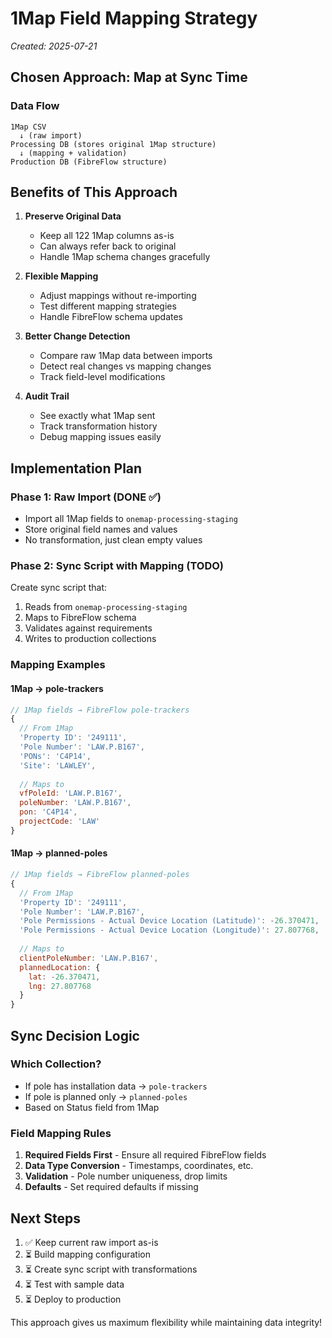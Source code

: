 # 1Map Field Mapping Strategy

*Created: 2025-07-21*

## Chosen Approach: Map at Sync Time

### Data Flow
```
1Map CSV 
  ↓ (raw import)
Processing DB (stores original 1Map structure)
  ↓ (mapping + validation)
Production DB (FibreFlow structure)
```

## Benefits of This Approach

1. **Preserve Original Data**
   - Keep all 122 1Map columns as-is
   - Can always refer back to original
   - Handle 1Map schema changes gracefully

2. **Flexible Mapping**
   - Adjust mappings without re-importing
   - Test different mapping strategies
   - Handle FibreFlow schema updates

3. **Better Change Detection**
   - Compare raw 1Map data between imports
   - Detect real changes vs mapping changes
   - Track field-level modifications

4. **Audit Trail**
   - See exactly what 1Map sent
   - Track transformation history
   - Debug mapping issues easily

## Implementation Plan

### Phase 1: Raw Import (DONE ✅)
- Import all 1Map fields to `onemap-processing-staging`
- Store original field names and values
- No transformation, just clean empty values

### Phase 2: Sync Script with Mapping (TODO)
Create sync script that:
1. Reads from `onemap-processing-staging`
2. Maps to FibreFlow schema
3. Validates against requirements
4. Writes to production collections

### Mapping Examples

#### 1Map → pole-trackers
```javascript
// 1Map fields → FibreFlow pole-trackers
{
  // From 1Map
  'Property ID': '249111',
  'Pole Number': 'LAW.P.B167',
  'PONs': 'C4P14',
  'Site': 'LAWLEY',
  
  // Maps to
  vfPoleId: 'LAW.P.B167',
  poleNumber: 'LAW.P.B167',
  pon: 'C4P14',
  projectCode: 'LAW'
}
```

#### 1Map → planned-poles
```javascript
// 1Map fields → FibreFlow planned-poles  
{
  // From 1Map
  'Property ID': '249111',
  'Pole Number': 'LAW.P.B167',
  'Pole Permissions - Actual Device Location (Latitude)': -26.370471,
  'Pole Permissions - Actual Device Location (Longitude)': 27.807768,
  
  // Maps to
  clientPoleNumber: 'LAW.P.B167',
  plannedLocation: {
    lat: -26.370471,
    lng: 27.807768
  }
}
```

## Sync Decision Logic

### Which Collection?
- If pole has installation data → `pole-trackers`
- If pole is planned only → `planned-poles`
- Based on Status field from 1Map

### Field Mapping Rules
1. **Required Fields First** - Ensure all required FibreFlow fields
2. **Data Type Conversion** - Timestamps, coordinates, etc.
3. **Validation** - Pole number uniqueness, drop limits
4. **Defaults** - Set required defaults if missing

## Next Steps

1. ✅ Keep current raw import as-is
2. ⏳ Build mapping configuration
3. ⏳ Create sync script with transformations
4. ⏳ Test with sample data
5. ⏳ Deploy to production

This approach gives us maximum flexibility while maintaining data integrity!